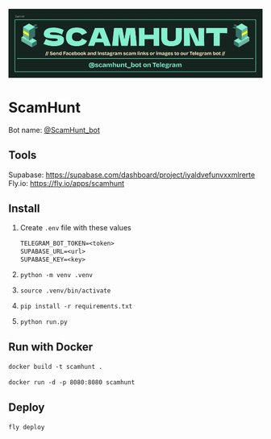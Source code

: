 ![ScamHunt banner](assets/scamhunt/logo-banner.jpeg)

# ScamHunt

Bot name: [@ScamHunt_bot](https://t.me/@ScamHunt_bot)

## Tools

Supabase: https://supabase.com/dashboard/project/iyaldvefunvxxmlrerte
Fly\.io: https://fly.io/apps/scamhunt

## Install

1. Create `.env` file with these values
    ```
    TELEGRAM_BOT_TOKEN=<token>
    SUPABASE_URL=<url>
    SUPABASE_KEY=<key>
    ```

2. `python -m venv .venv`

3. `source .venv/bin/activate`

4. `pip install -r requirements.txt`

5. `python run.py`


## Run with Docker

`docker build -t scamhunt .`

`docker run -d -p 8080:8080 scamhunt`

## Deploy

`fly deploy`
